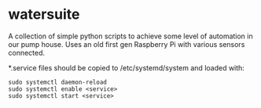 # watersuite
A collection of simple python scripts to achieve some level of automation in our pump house. Uses an old first gen Raspberry Pi with various sensors connected.

\*.service files should be copied to /etc/systemd/system and loaded with:
```
sudo systemctl daemon-reload
sudo systemctl enable <service>
sudo systemctl start <service>
```
